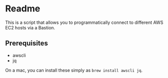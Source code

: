 # Readme

This is a script that allows you to programmatically connect to different AWS EC2 hosts via a Bastion.

## Prerequisites
- awscli
- jq

On a mac, you can install these simply as `brew install awscli jq`.
